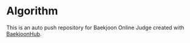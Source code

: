 # Algorithm
 This is an auto push repository for Baekjoon Online Judge created with [BaekjoonHub](https://github.com/BaekjoonHub/BaekjoonHub).
